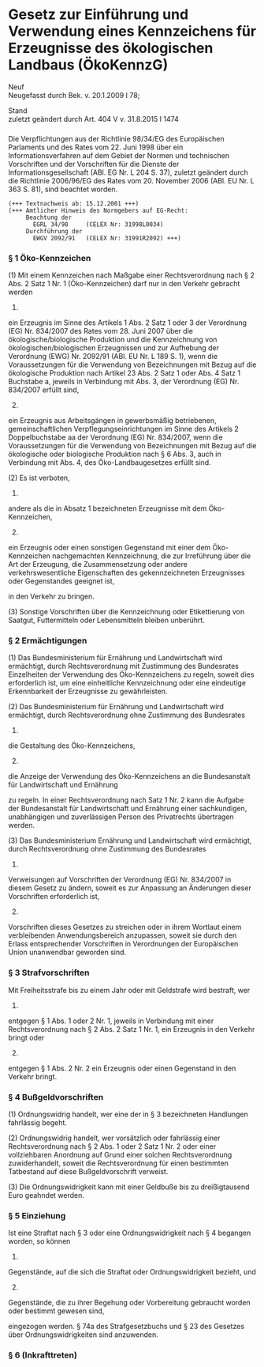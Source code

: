 Gesetz zur Einführung und Verwendung eines Kennzeichens für Erzeugnisse des ökologischen Landbaus (ÖkoKennzG)
=============================================================================================================

Neuf  
Neugefasst durch Bek. v. 20.1.2009 I 78;

Stand  
zuletzt geändert durch Art. 404 V v. 31.8.2015 I 1474

### 

Die Verpflichtungen aus der Richtlinie 98/34/EG des Europäischen Parlaments und des Rates vom 22. Juni 1998 über ein Informationsverfahren auf dem Gebiet der Normen und technischen Vorschriften und der Vorschriften für die Dienste der Informationsgesellschaft (ABl. EG Nr. L 204 S. 37), zuletzt geändert durch die Richtlinie 2006/96/EG des Rates vom 20. November 2006 (ABl. EU Nr. L 363 S. 81), sind beachtet worden.

```
(+++ Textnachweis ab: 15.12.2001 +++)
(+++ Amtlicher Hinweis des Normgebers auf EG-Recht:
     Beachtung der
       EGRL 34/98     (CELEX Nr: 31998L0034) 
     Durchführung der
       EWGV 2092/91   (CELEX Nr: 31991R2092) +++)
```

### § 1 Öko-Kennzeichen

(1) Mit einem Kennzeichen nach Maßgabe einer Rechtsverordnung nach § 2 Abs. 2 Satz 1 Nr. 1 (Öko-Kennzeichen) darf nur in den Verkehr gebracht werden

1.  
ein Erzeugnis im Sinne des Artikels 1 Abs. 2 Satz 1 oder 3 der Verordnung (EG) Nr. 834/2007 des Rates vom 28. Juni 2007 über die ökologische/biologische Produktion und die Kennzeichnung von ökologischen/biologischen Erzeugnissen und zur Aufhebung der Verordnung (EWG) Nr. 2092/91 (ABl. EU Nr. L 189 S. 1), wenn die Voraussetzungen für die Verwendung von Bezeichnungen mit Bezug auf die ökologische Produktion nach Artikel 23 Abs. 2 Satz 1 oder Abs. 4 Satz 1 Buchstabe a, jeweils in Verbindung mit Abs. 3, der Verordnung (EG) Nr. 834/2007 erfüllt sind,

2.  
ein Erzeugnis aus Arbeitsgängen in gewerbsmäßig betriebenen, gemeinschaftlichen Verpflegungseinrichtungen im Sinne des Artikels 2 Doppelbuchstabe aa der Verordnung (EG) Nr. 834/2007, wenn die Voraussetzungen für die Verwendung von Bezeichnungen mit Bezug auf die ökologische oder biologische Produktion nach § 6 Abs. 3, auch in Verbindung mit Abs. 4, des Öko-Landbaugesetzes erfüllt sind.

(2) Es ist verboten,

1.  
andere als die in Absatz 1 bezeichneten Erzeugnisse mit dem Öko-Kennzeichen,

2.  
ein Erzeugnis oder einen sonstigen Gegenstand mit einer dem Öko-Kennzeichen nachgemachten Kennzeichnung, die zur Irreführung über die Art der Erzeugung, die Zusammensetzung oder andere verkehrswesentliche Eigenschaften des gekennzeichneten Erzeugnisses oder Gegenstandes geeignet ist,

in den Verkehr zu bringen.

(3) Sonstige Vorschriften über die Kennzeichnung oder Etikettierung von Saatgut, Futtermitteln oder Lebensmitteln bleiben unberührt.

### § 2 Ermächtigungen

(1) Das Bundesministerium für Ernährung und Landwirtschaft wird ermächtigt, durch Rechtsverordnung mit Zustimmung des Bundesrates Einzelheiten der Verwendung des Öko-Kennzeichens zu regeln, soweit dies erforderlich ist, um eine einheitliche Kennzeichnung oder eine eindeutige Erkennbarkeit der Erzeugnisse zu gewährleisten.

(2) Das Bundesministerium für Ernährung und Landwirtschaft wird ermächtigt, durch Rechtsverordnung ohne Zustimmung des Bundesrates

1.  
die Gestaltung des Öko-Kennzeichens,

2.  
die Anzeige der Verwendung des Öko-Kennzeichens an die Bundesanstalt für Landwirtschaft und Ernährung

zu regeln. In einer Rechtsverordnung nach Satz 1 Nr. 2 kann die Aufgabe der Bundesanstalt für Landwirtschaft und Ernährung einer sachkundigen, unabhängigen und zuverlässigen Person des Privatrechts übertragen werden.

(3) Das Bundesministerium Ernährung und Landwirtschaft wird ermächtigt, durch Rechtsverordnung ohne Zustimmung des Bundesrates

1.  
Verweisungen auf Vorschriften der Verordnung (EG) Nr. 834/2007 in diesem Gesetz zu ändern, soweit es zur Anpassung an Änderungen dieser Vorschriften erforderlich ist,

2.  
Vorschriften dieses Gesetzes zu streichen oder in ihrem Wortlaut einem verbleibenden Anwendungsbereich anzupassen, soweit sie durch den Erlass entsprechender Vorschriften in Verordnungen der Europäischen Union unanwendbar geworden sind.

### § 3 Strafvorschriften

Mit Freiheitsstrafe bis zu einem Jahr oder mit Geldstrafe wird bestraft, wer

1.  
entgegen § 1 Abs. 1 oder 2 Nr. 1, jeweils in Verbindung mit einer Rechtsverordnung nach § 2 Abs. 2 Satz 1 Nr. 1, ein Erzeugnis in den Verkehr bringt oder

2.  
entgegen § 1 Abs. 2 Nr. 2 ein Erzeugnis oder einen Gegenstand in den Verkehr bringt.

### § 4 Bußgeldvorschriften

(1) Ordnungswidrig handelt, wer eine der in § 3 bezeichneten Handlungen fahrlässig begeht.

(2) Ordnungswidrig handelt, wer vorsätzlich oder fahrlässig einer Rechtsverordnung nach § 2 Abs. 1 oder 2 Satz 1 Nr. 2 oder einer vollziehbaren Anordnung auf Grund einer solchen Rechtsverordnung zuwiderhandelt, soweit die Rechtsverordnung für einen bestimmten Tatbestand auf diese Bußgeldvorschrift verweist.

(3) Die Ordnungswidrigkeit kann mit einer Geldbuße bis zu dreißigtausend Euro geahndet werden.

### § 5 Einziehung

Ist eine Straftat nach § 3 oder eine Ordnungswidrigkeit nach § 4 begangen worden, so können

1.  
Gegenstände, auf die sich die Straftat oder Ordnungswidrigkeit bezieht, und

2.  
Gegenstände, die zu ihrer Begehung oder Vorbereitung gebraucht worden oder bestimmt gewesen sind,

eingezogen werden. § 74a des Strafgesetzbuchs und § 23 des Gesetzes über Ordnungswidrigkeiten sind anzuwenden.

### § 6 (Inkrafttreten)


